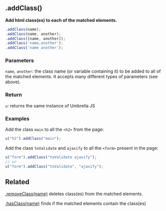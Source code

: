 ## .addClass()

**Add html class(es) to each of the matched elements.**

```js
.addClass(name);
.addClass(name, another);
.addClass([name, another]);
.addClass('name,another');
.addClass('name another');
```

### Parameters

`name`, `another`: the class name (or variable containing it) to be added to all of the matched elements. It accepts many different types of parameters (see above).



### Return

`u`: returns the same instance of Umbrella JS



### Examples

Add the class `main` to all the `<h2>` from the page:

```js
u("h2").addClass("main");
```

Add the class `toValidate` and `ajaxify` to all the `<form>` present in the page:

```js
u("form").addClass("toValidate ajaxify");
// or
u("form").addClass("toValidate", "ajaxify");
```



## Related

[.removeClass(name)](#removeclass) deletes class(es) from the matched elements.

[.hasClass(name)](/docs/hasclass) finds if the matched elements contain the class(es)
